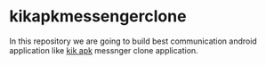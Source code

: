 # kikapkmessengerclone
In this repository we are going to build best communication android application like <a href="http://www.kikapk.info/">kik apk</a> messnger clone application.
